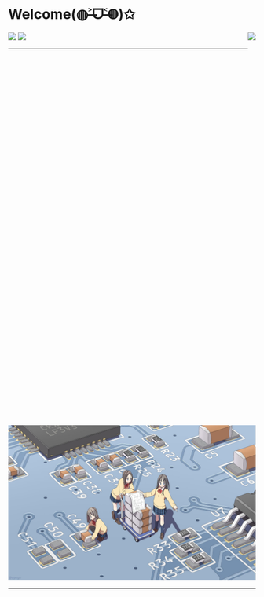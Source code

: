 # Welcome(◍˃̶ᗜ˂̶◍)✩

<img align='right' src='https://cmoe.azurewebsites.net/c302?' height='800px'>

<img src='http://cmoe.azurewebsites.net/cmoe?name=fumiama&theme=r34'>

<img src="https://github-readme-stats.vercel.app/api?username=fumiama&show_icons=true&count_private=true&icon_color=fdd34f&title_color=f75e4f" width="417px"/>

---

![pcb](pcb.jpg)

---
